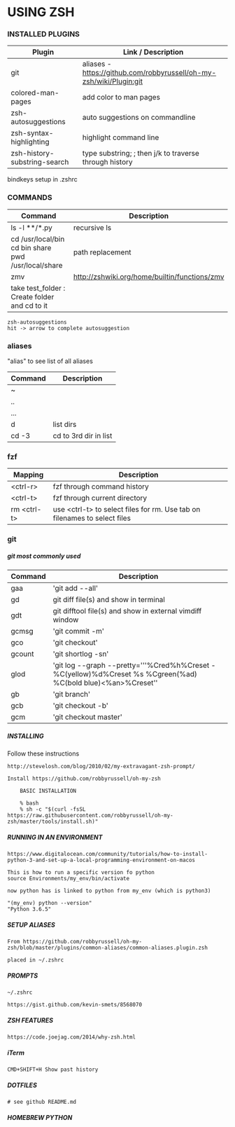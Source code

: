 # USING ZSH

### INSTALLED PLUGINS

| Plugin                       | Link / Description                                                  |
| - | - |
| git                          | aliases - https://github.com/robbyrussell/oh-my-zsh/wiki/Plugin:git |
| colored-man-pages            | add color to man pages                                              |
| zsh-autosuggestions          | auto suggestions on commandline                                     |
| zsh-syntax-highlighting      | highlight command line                                              |
| zsh-history-substring-search | type substring; <esc>; then j/k to traverse through history         |
     
bindkeys setup in .zshrc

### COMMANDS 

| Command                                                         | Description                                   |
| -                                                               | -                                             |
| ls -l \*\*/*.py                                                 | recursive ls                                  |
| cd /usr/local/bin<br> cd bin share<br> pwd<br> /usr/local/share | path replacement                              |
| zmv                                                             | http://zshwiki.org/home/builtin/functions/zmv |
| take test_folder : Create folder and cd to it                   |                                               |
    

    zsh-autosuggestions
    hit -> arrow to complete autosuggestion
    

### aliases 

"alias" to see list of all aliases

| Command | Description           |
| -       | -                     |
| ~       |                       |
| ..      |                       |
| ...     |                       |
| d       | list dirs             |
| cd -3   | cd to 3rd dir in list |

### fzf

| Mapping        | Description                                                                   |
| -              | -                                                                             |
| <ctrl-r&gt;    | fzf through command history                                                   |
| <ctrl-t&gt;    | fzf through current directory                                                 |
| rm <ctrl-t&gt; | use <ctrl-t&gt; to select files for rm.  Use tab on filenames to select files |

### git
    
##### git most commonly used
| Command | Description                                                                                                    |
| -       | -                                                                                                              |
| gaa     | 'git add --all'                                                                                                |
| gd      | git diff file(s) and show in terminal                                                                          |
| gdt     | git difftool file(s) and show in external vimdiff window                                                       |
| gcmsg   | 'git commit -m'                                                                                                |
| gco     | 'git checkout'                                                                                                 |
| gcount  | 'git shortlog -sn'                                                                                             |
| glod    | 'git log --graph --pretty='\''%Cred%h%Creset -%C(yellow)%d%Creset %s %Cgreen(%ad) %C(bold blue)<%an>%Creset'\' |
| gb      | 'git branch'                                                                                                   |
| gcb     | 'git checkout -b'                                                                                              |
| gcm     | 'git checkout master'                                                                                          |
  

##### INSTALLING

Follow these instructions

    http://stevelosh.com/blog/2010/02/my-extravagant-zsh-prompt/

	Install https://github.com/robbyrussell/oh-my-zsh

	    BASIC INSTALLATION
	    
	    % bash
	    % sh -c "$(curl -fsSL https://raw.githubusercontent.com/robbyrussell/oh-my-zsh/master/tools/install.sh)"

##### RUNNING IN AN ENVIRONMENT

    https://www.digitalocean.com/community/tutorials/how-to-install-python-3-and-set-up-a-local-programming-environment-on-macos

    This is how to run a specific version fo python
    source Environments/my_env/bin/activate

    now python has is linked to python from my_env (which is python3)
    
    "(my_env) python --version"
    "Python 3.6.5"

##### SETUP ALIASES

    From https://github.com/robbyrussell/oh-my-zsh/blob/master/plugins/common-aliases/common-aliases.plugin.zsh
	
    placed in ~/.zshrc

##### PROMPTS 
    
    ~/.zshrc

    https://gist.github.com/kevin-smets/8568070

##### ZSH FEATURES

    https://code.joejag.com/2014/why-zsh.html

##### iTerm 

    CMD+SHIFT+H Show past history

##### DOTFILES 

    # see github README.md

##### HOMEBREW PYTHON

